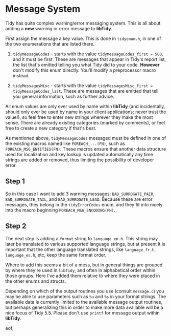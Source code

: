 # Message System

Tidy has quite complex warning/error messaging system. This is all about adding a **new** warning or error message to **libTidy**.

First assign the message a key value. This is done in `tidyenum.h`, in one of the two enumerations that are listed there.

 1. `tidyMessageCodes` - starts with the value `tidyMessageCodes_first = 500`, and it must be first. These are messages that appear in Tidy's report list, the list that's emitted telling you what Tidy did to your code. **However** don't modify this enum directly. You'll modify a preprocessor macro instead.
 
 2. `tidyMessagesMisc` - starts with the value `tidyMessagesMisc_first = tidyMessageCodes_last`. These are messages that are emitted that tell you general information, such as further advice.

All enum values are only ever used by name within **libTidy** (and incidentally, should only ever be used by name in your client applications; never trust the value!), so feel free to enter new strings wherever they make the most sense. There are already existing categories (marked by comments), or feel free to create a new category if that's best.

As mentioned above, `tidyMessageCodes` messaged must be defined in one of the existing macros named like `FOREACH_...(FN)`, such as `FOREACH_MSG_ENTITIES(FN)`. These macros ensure that another data structure used for localization and key lookup is updated automatically any time strings are added or removed, thus limiting the possibility of developer error.


## Step 1

So in this case I want to add 3 warning messages: `BAD_SURROGATE_PAIR`, `BAD_SURROGATE_TAIL`, and `BAD_SURROGATE_LEAD`. Because these are error messages, they belong in the `tidyErrorCodes` enum, and they fit into nicely into the macro beginning `FOREACH_MSG_ENCODING(FN)`. 


## Step 2

The next step is adding a `format` string to `language_en.h`. This string may later be translated to various supported language strings, but at present it is important that the other language translated strings, like `language_fr.h`, `language_es.h`, etc, keep the same format order.

Where to add this seems a bit of a mess, but in general things are grouped by where they're used in `libTidy`, and often in alphabetical order within those groups. Here I've added them relative to where they were placed in the other enums and structs.

Depending on which of the output routines you use (consult `message.c`) you may be able to use parameters such as `%u` and `%s` in your format strings. The available data is currently limited to the available message output routines, but perhaps generalizing this in order to make more data available will be a nice focus of Tidy 5.5. Please don't use `printf` for message output within **libTidy**.

eof;
